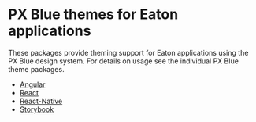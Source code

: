 # PX Blue themes for Eaton applications

These packages provide theming support for Eaton applications using the PX Blue design system. For details on usage see the individual PX Blue theme packages.

- [Angular](https://github.com/pxblue/angular-themes)
- [React](https://github.com/pxblue/react-themes)
- [React-Native](https://github.com/pxblue/react-native-themes)
- [Storybook](https://github.com/pxblue/storybook-themes) 
